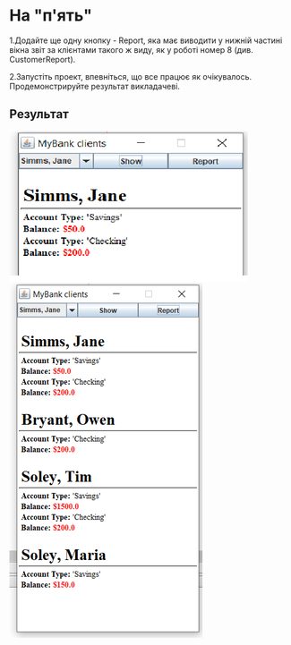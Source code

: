 
# На "п'ять"
1.Додайте ще одну кнопку - Report, яка має виводити у нижній частині вікна звіт за клієнтами такого ж виду, як у роботі номер 8 (див. CustomerReport).

2.Запустіть проект, впевніться, що все працює як очікувалось. Продемонстрируйте результат викладачеві.
## Результат
![](show.png)
![](report.png)

